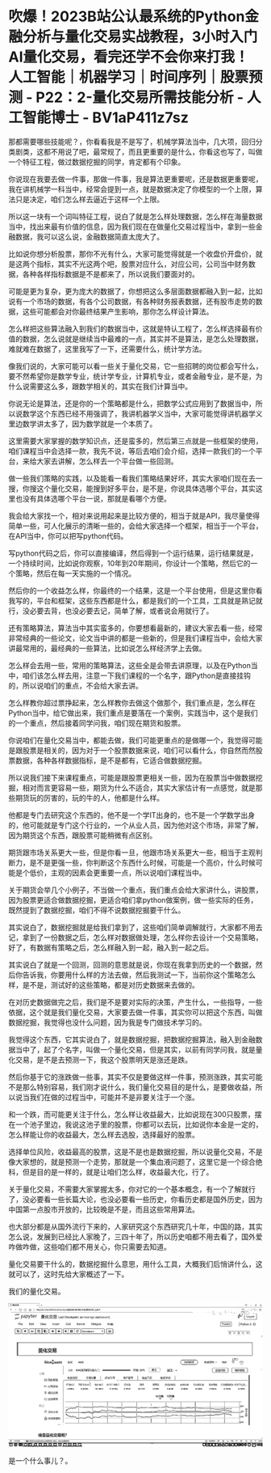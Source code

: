 # 吹爆！2023B站公认最系统的Python金融分析与量化交易实战教程，3小时入门AI量化交易，看完还学不会你来打我！人工智能｜机器学习｜时间序列｜股票预测 - P22：2-量化交易所需技能分析 - 人工智能博士 - BV1aP411z7sz

那都需要哪些技能呢？，你看看我是不是写了，机械学算法当中，几大项，回归分类剧类，这都不用说了吧，最常规了，而且更重要的是什么，你看这也写了，叫做一个特征工程，做过数据挖掘的同学，肯定都有个印象。

你说现在我要去做一件事，那做一件事，我是算法更重要呢，还是数据更重要呢，我在讲机械学一科当中，经常会提到一点，就是数据决定了你模型的一个上限，算法只是决定，咱们怎么样去逼近于这样一个上限。

所以这一块有一个词叫特征工程，说白了就是怎么样处理数据，怎么样在海量数据当中，找出来最有价值的信息，因为我们现在在做量化交易过程当中，拿到一些金融数据，我可以这么说，金融数据简直太庞大了。

比如说你想分析股票，那你不光有什么，大家可能觉得就是一个收盘价开盘价，就是这两个指标，其实不光这两个吧，股票对应什么，对应公司，公司当中财务数据，各种各样指标数据是不是都来了，所以说我们要面对的。

可能是更为复杂，更为庞大的数据了，你想把这么多层面数据都融入到一起，比如说有一个市场的数据，有各个公司数据，有各种财务报表数据，还有股市走势的数据，这些可能都会对你最终结果产生影响，那你怎么样设计算法。

怎么样把这些算法融入到我们的数据当中，这就是特认工程了，怎么样选择最有价值的数据，怎么说就是继续当中最难的一点，其实并不是算法，是怎么处理数据，难就难在数据了，这里我写了一下，还需要什么，统计学方法。

像我们说的，大家可能可以看一些关于量化交易，它一些招聘的岗位都会写什么，要不然希望你是数学专业，统计学专业，计算机专业，或者金融专业，是不是，为什么说需要这么多，跟数学相关的，其实在我们计算当中。

你说无论是算法，还是你的一个策略都是什么，把数学公式应用到了数据当中，所以说数学这个东西已经不用强调了，我讲机器学义当中，大家可能觉得讲机器学义里边数学讲太多了，因为数学就是一个本质了。

这里需要大家掌握的数学知识点，还是蛮多的，然后第三点就是一些框架的使用，咱们课程当中会选择一款，我先不说，等后去咱们会介绍，选择一款我们的一个平台，来给大家去讲解，怎么样去一个平台做一些回测。

做一些我们策略的实践，以及能看一看我们策略结果好坏，其实大家咱们现在去一搜，你搜这个量化交易，能搜到好多平台，是不是，你说具体选哪个平台，其实这里也没有具体选哪个平台一说，那就是看哪个方便。

我会给大家找一个，相对来说用起来是比较方便的，相当于就是API，我尽量使得简单一些，可人化展示的清晰一些的，会给大家选择一个框架，相当于一个平台，在API当中，你可以把写python代码。

写python代码之后，你可以直接编译，然后得到一个运行结果，运行结果就是，一个持续时间，比如说你观察，10年到20年期间，你设计一个策略，然后它的一个策略，然后在每一天实施的一个情况。

然后你的一个收益怎么样，你最终的一个结果，这是一个平台使用，但是这里你看我写的，平台和框架，这些东西都是什么，都是我们的一个工具，工具就是熟记就行，没必要去背，也没必要去记，简单了解，或者说会用就行了。

还有策略算法，算法当中其实蛮多的，你要想看最新的，建议大家去看一些，经常非常经典的一些论文，论文当中讲的都是一些新的，但是我们课程当中，会给大家讲最常用的，最经典的一些算法，比如说怎么样经济学上去做。

怎么样会去用一些，常用的策略算法，这些全是会带去讲原理，以及在Python当中，咱们该怎么样去用，注意一下我们课程的一个名字，跟Python是直接挂钩的，所以说咱们的重点，不会给大家去讲。

怎么样教你超过票挣起来，怎么样教你去做这个做那个，我们重点是，怎么样在Python当中，给它做出来，我们重点是要落在一个案例，实践当中，这个是我们的一个重点，然后接着同学问我，咱们现在期货和股票。

你说咱们在量化交易当中，都能去做，我们可能更重点的是做哪一个，我觉得可能是跟股票是相关的，因为对于一个股票数据来说，咱们可以看什么，你自然而然股票数据，各种各样数据指标，是不是都有，它适合做数据挖掘。

所以说我们接下来课程重点，可能是跟股票更相关一些，因为在股票当中做数据挖掘，相对而言更容易一些，期货为什么不适合，其实大家估计有一点感觉，就是那些期货玩的厉害的，玩的牛的人，他都是什么样。

他都是专门去研究这个东西的，他不是一个学IT出身的，也不是一个学数学出身的，他可能就是专门这个行业的，一个从业人员，因为他对这个市场，非常了解，因为期货这个东西，跟股票可能稍微有点区别。

期货跟市场关系更大一些，但是你看一旦，他跟市场关系更大一些，相当于主观判断力，是不是更强一些，你判断这个东西什么时候，可能是一个高价，什么时候可能是个低价，主观的因素会更重要一点，所以说咱们课程当中。

关于期货会举几个小例子，不当做一个重点，我们重点会给大家讲什么，讲股票，因为股票更适合做数据挖掘，更适合咱们拿python做案例，做一些实际的任务，既然提到了数据挖掘，咱们不得不说数据挖掘要干什么。

其实说白了，数据挖掘就是给我们拿到了，这些咱们简单调解就行，大家都不用去记，拿到了一份数据之后，怎么样对数据做处理，怎么样你去设计一个交易策略，好了，有数据有策略之后，怎么样融入到一起，融入到一起之后。

其实说白了就是一个回测，回测的意思就是说，你现在我拿到历史的一个数据，然后你告诉我，你要用什么样的方法去做，然后我测试一下，当前你这个策略怎么样，是不是，测试好的这些策略，都是对历史数据来去做的。

在对历史数据做完之后，我们是不是要对实际的决策，产生什么，一些指导，一些依据，这个就是我们量化交易，大家要去做一件事，其实你可以把这个东西，叫做数据挖掘，我觉得也没什么问题，因为我是专门做技术学习的。

我觉得这个东西，它其实说白了，就是数据挖掘，把数据挖掘算法，融入到金融数据当中了，起了个名字，叫做一个量化交易，但是其实，以前有同学问我，就是量化交易，是不是去预测一下，我这个股票明天是涨还是跌。

然后你基于它的涨跌做一些事，其实不仅是要做这样一件事，预测涨跌，其实可能不是那么特别容易，我们刚才说什么，我们量化交易目的是什么，是要做收益，所以说当我们在做的过程当中，可能并不是非要关注于一个涨。

和一个跌，而可能更关注于什么，怎么样让收益最大，比如说现在300只股票，摆在一个池子里边，我说这池子里的股票，你都可以去玩，比如说你本金是一定的，怎么样能让你的收益最大，怎么样去选股，选择最好的股票。

选择单位风险，收益最高的股票，这是不是也是数据挖掘，所以说量化交易，不是像大家想的，就是预测一个走势，那就是一个集血液问题了，这里它是一个综合绝科，但是目的是一样的，就是让咱们怎么样，收益最大化，行了。

关于量化交易，不需要大家掌握太多，你对它的一个基本概念，有一个了解就行了，没必要看一些长篇大论，也没必要看一些历史，你看历史都是国外历史，因为中国第一点股市开放的，比较晚是不是，而且这些常用算法。

也大部分都是从国外流行下来的，人家研究这个东西研究几十年，中国的路，其实怎么说，发展到已经比人家晚了，三四十年了，所以历史咱都不用去看了，国外爱咋做咋做，这些咱们都不用关心，你只需要去知道。

量化交易要干什么的，数据挖掘什么意思，用什么工具，大概我们后悄讲什么，这就可以了，这时先给大家概述了一下。

我们的量化交易。

![](img/d0a30024f807ac9caeb688b070c74288_1.png)

是一个什么事儿？。
